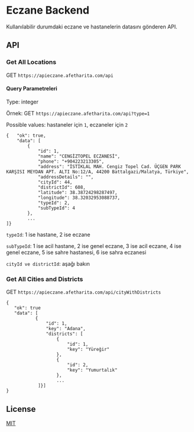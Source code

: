 # Eczane Backend

Kullanılabilir durumdaki eczane ve hastanelerin datasını gönderen API.

## API

### Get All Locations

GET `https://apieczane.afetharita.com/api`

#### Query Parametreleri

Type: integer

Örnek: GET `https://apieczane.afetharita.com/api?type=1`

Possible values: hastaneler için `1`, eczaneler için `2`

```
{   "ok": true,
    "data": [
        {
            "id": 1,
            "name": "CENGİZTOPEL ECZANESİ",
            "phone": "+904223213305",
            "address": "İSTİKLAL MAH. Cengiz Topel Cad. ÜÇGEN PARK KARŞISI MEYDAN APT. ALTI No:12/A, 44200 Battalgazi/Malatya, Türkiye",
            "addressDetails": "",
            "cityId": 44,
            "districtId": 608,
            "latitude": 38.38724298287497,
            "longitude": 38.32032953088737,
            "typeId": 2,
            "subTypeId": 4
        },
        ...
]}
```

`typeId`: 1 ise hastane, 2 ise eczane

`subTypeId`: 1 ise acil hastane, 2 ise genel eczane, 3 ise acil eczane, 4 ise genel eczane, 5 ise sahre hastanesi, 6 ise sahra eczanesi

`cityId ve districtId`: aşağı bakın

### Get All Cities and Districts

GET `https://apieczane.afetharita.com/api/cityWithDistricts`

```
{
   "ok": true
   "data": [
           {
               "id": 1,
               "key": "Adana",
               "districts": [
                   {
                       "id": 1,
                       "key": "Yüreğir"
                   },
                   {
                       "id": 2,
                       "key": "Yumurtalık"
                   },
                   ...
            ]}]
}
```

## License

[MIT](https://choosealicense.com/licenses/mit/)
